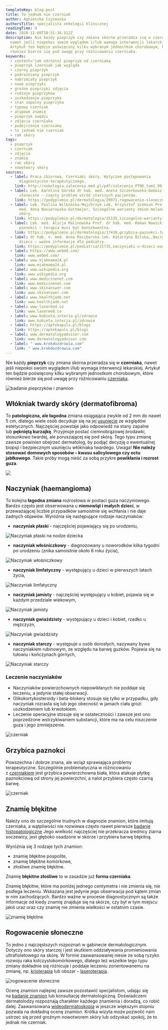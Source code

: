 ```yaml
---
templateKey: blog-post
title: To jednak nie czerniak
author: Agnieszka Czyżewska
authorsTitle: specjalista onkologii klinicznej
readingTime: 9
date: 2020-12-08T18:51:38.512Z
description: Nie każdy pieprzyk czy zmiana skórna przeradza się w czerniaka,
  nawet jeśli niepokoi swoim wyglądem i/lub wymaga interwencji lekarskiej.
  Artykuł ten będzie poświęcony kilku wybranym jednostkom chorobowym, które
  również bierze się pod uwagę przy różnicowaniu czerniaka.
keywords:
  - content="jak odróżnić pieprzyk od czerniaka
  - pieprzyk czerniak jak wygląda
  - czarny pieprzyk
  - podrażniony pieprzyk
  - nabrzmiały pieprzyk
  - nowe pieprzyki
  - groźne pieprzyki zdjęcia
  - rodzaje pieprzyków
  - uszkodzenie pieprzyka
  - stan zapalny pieprzyka
  - typowy czerniak
  - atypowe znamię
  - pieprzyk swędzi
  - zdjęcia czerniaka
  - podejrzenie czerniaka
  - to jednak nie czerniak
  - rak skóry
tags:
  - pieprzyk
  - czerniak
  - zdjęcia
  - znamię
  - rak skóry
  - nowotwory skóry
sources:
  - label: Praca zbiorowa, Czerniaki skóry. Wytyczne postępowania
      diagnostyczno-terapeutycznego.
    link: http://onkologia.zalecenia.med.pl/pdf/zalecenia_PTOK_tom1_09_Czerniaki_skory_20190517.pdf
  - label: Lek. Karolina Górska dr hab. med. Aneta Szczerkowska-Dobosz, Rogowacenie
      słoneczne – częsty problem wśród starszych pacjentów.
    link: https://podyplomie.pl/dermatologia/29071,rogowacenie-sloneczne-czesty-problem-wsrod-starszych-pacjentow
  - label: Lek. Paulina Wilkońska-Majchrzyk Lek. Krzysztof Siemion Prof. dr hab.
      med. Anna Nasierowska-Guttmejer, Szczególne warianty zmian melanocytarnych
      skóry.
    link: https://podyplomie.pl/dermatologia/25135,szczegolne-warianty-zmian-melanocytarnych-skory
  - label: Lek. med. Alicja Malinowska Prof. dr hab. med. Roman Nowicki, Grzybica
      paznokci – terapia musi być konsekwentna.
    link: https://podyplomie.pl/dermatologia/17410,grzybica-paznokci-terapia-musi-byc-konsekwentna
  - label: dr hab. n. med. Anna Raciborska lek. Katarzyna Bilska,,Naczyniaki u
      dzieci – ważne informacje dla pediatry.
    link: https://podyplomie.pl/pediatria/21735,naczyniaki-u-dzieci-wazne-informacje-dla-pediatry
  - label: https://www.webmd.com/
    link: www.webmd.com/
  - label: www.mjakmama24.pl
    link: www.mjakmama24.pl
  - label: www.wikipedia.org
    link: www.wikipedia.org
  - label: www.medicinenet.com
    link: www.medicinenet.com
  - label: www.skinanswer.com
    link: www.skinanswer.com
  - label: www.healthjade.net
    link: www.healthjade.net
  - label: www.lasermed.co
    link: www.lasermed.co
  - label: www.kobieta.interia.pl/zdrowie
    link: www.kobieta.interia.pl/zdrowie
  - label: https://aptekapuls.pl/blogs
    link: https://aptekapuls.pl/blogs
  - label: www.dermatologyadvisor.com
    link: www.dermatologyadvisor.com
  - label: " www.krokdozdrowia.com"
    link: " www.krokdozdrowia.com"
---
```

Nie każdy **pieprzyk** czy zmiana skórna przeradza się w **czerniaka**, nawet jeśli niepokoi swoim wyglądem i/lub wymaga interwencji lekarskiej. Artykuł ten będzie poświęcony kilku wybranym jednostkom chorobowym, które również bierze się pod uwagę przy różnicowaniu [czerniaka](/czerniak "Czerniak").

![badanie pieprzyków i znamion](img/to-jednak-nie-czerniak0.jpg)

## Włókniak twardy skóry (dermatofibroma)

To **patologiczna, ale łagodna** zmiana osiągająca zwykle od 2 mm do nawet 5 cm, dlatego wiele osób decyduje się na jej [usunięcie](/chirurgiczne-usuwanie-znamion "Usuwanie Znanion") ze względów estetycznych. Najczęściej powstaje jako odpowiedź na stany zapalne lub **pękniętą kurzajkę**. Przyjmuje postać ciemnobrązowej brodawki, stosunkowo twardej, ale poruszającej się pod skórą. Tego typu zmianę zawsze powinien obejrzeć dermatolog, by podjąć decyzję o ewentualnej biopsji i bezpiecznym usunięciu włókniaka twardego. Uwaga! **Nie należy stosować domowych sposobów – kwasu salicylowego czy octu jabłkowego**. Takie próby mogą nieść za sobą przykre **powikłania i rozrost guza**.

![](img/to-jednak-nie-czerniak1.jpg)

## Naczyniak (haemangioma)

To kolejna **łagodna zmiana** rozrostowa w postaci guza naczyniowego. Bardzo często jest obserwowana u **niemowląt i małych dzieci**, w przeważającej liczbie przypadków samoistnie się wchłania i nie daje żadnych objawów. Wyróżnia się następujące rodzaje naczyniaków:

* **naczyniak płaski** - najczęściej pojawiający się po urodzeniu,

![Naczyniak płaski na nodze dziecka ](img/to-jednak-nie-czerniak2.jpg "Naczyniak płaski na nodze dziecka ")

* **naczyniak włośniczkowy** - diagnozowany u noworodków kilka tygodni po urodzeniu (znika samoistnie około 6 roku życia),

![Naczyniak włośniczkowy](img/to-jednak-nie-czerniak3.jpg "Naczyniak włośniczkowy")

* **naczyniak limfatyczny** - występujący u dzieci w pierwszych latach życia,

![Naczyniak limfatyczny](img/to-jednak-nie-czerniak4.jpg "Naczyniak limfatyczny")

* **naczyniak jamisty** - najczęściej występujący u kobiet, pojawia się w każdym przedziale wiekowym,

![Naczyniak jamisty](img/to-jednak-nie-czerniak5.jpg "Naczyniak jamisty")

* **naczyniak gwiaździsty** - występujący u dzieci i kobiet, rzadko u mężczyzn,

![Naczyniak gwiaździsty](img/to-jednak-nie-czerniak6.jpg "Naczyniak gwiaździsty")

* **naczyniak starczy** - występuje u osób dorosłych, nazywany bywa naczyniakiem rubinowym, ze względu na barwę guzków. Pojawia się na tułowiu i kończynach górnych,

![Naczyniak starczy](img/to-jednak-nie-czerniak7.jpg "Naczyniak starczy")

### Leczenie naczyniaków

* Naczyniaków powierzchownych niepowikłanych nie poddaje się leczeniu, a jedynie stałej obserwacji.
* Glikokortykosteroidy i beta-blokery stosuje się tylko w przypadku, gdy naczyniak rozrasta się lub jego obecność w jamach ciała grozi uszkodzeniem lub krwotokiem.
* Leczenie operacyjne stosuje się w ostateczności i zawsze jest ono poprzedzone wstrzykiwaniem substancji, które ma na celu niszczenie guza i jego zmniejszenie.

![czerniak](img/to-jednak-nie-czerniak8.jpg "czerniak")

## Grzybica paznokci

Powszechna i dobrze znana, ale wciąż sprawiająca problemy terapeutyczne. Szczególnie problematyczna w różnicowaniu z [czerniakiem](/czerniak "Czerniak") jest grzybica powierzchowna biała, która atakuje płytkę paznokciową od strony jej powierzchni, a nalot przybiera często czarną barwę.

<More link="/czerniak/rodzaje-czerniaka/czerniak-na-dloniach-i-podeszwach-stop" text="Zobacz, jak może wyglądać czerniak na stopach" cta="Sprawdź" />

![czerniak](img/to-jednak-nie-czerniak9.jpg "czerniak")

## Znamię błękitne

Należy ono do szczególnie trudnych w diagnozie znamion, które imitują czerniaka, a wątpliwości nie rozwiewa często nawet pierwsze [badanie histopatologiczne](/chirurgiczne-usuwanie-znamion "Badanie histopatologiczne") Jego wielkość najczęściej nie przekracza średnicy ziarna soczewicy, jest głęboko osadzone w skórze i przybiera barwę błękitną.

Wyróżnia się 3 rodzaje tych znamion:

* znamię błękitne pospolite,
* znamię błękitne komórkowe,
* złośliwe znamię błękitne.

Znamię **błękitne złośliwe** to w zasadzie już **forma czerniaka**.

Znamię błękitne, które ma poniżej jednego centymetra i nie zmienia się, nie podlega leczeniu. Wskazana jest jedynie jego obserwacja pod kątem zmian w nim zachodzących. Bardzo ważne w procesie diagnostycznym są także informacje od kiedy znamię znajduje się na skórze, czy był w tym miejscu jakiś uraz oraz czy znamię nie zmienia wielkości w ostatnim czasie.

<More link="/blog/jak-odroznic-zwykly-pieprzyk-od-typowego-czerniaka-zdjecia" text="Zobacz, jak odróżnić pieprzyk od typowego czerniaka" cta="Sprawdź" />

![znamię błękitne](img/to-jednak-nie-czerniak10.jpg "znamię błękitne")

## Rogowacenie słoneczne

To jedno z najczęstszych rozpoznań w gabinecie dermatologicznym. Dotyczy ono skóry starczej i jest skutkiem oddziaływania promieniowania ultrafioletowego na skórę. W formie zaawansowanej niesie ze sobą ryzyko rozwoju raka kolczystokomórkowego, dlatego też wszelkie tego typu zmiany dokładnie się różnicuje i poddaje leczeniu zorientowanemu na zmianę, np. [krioterapia](/laserowe-usuwanie-znamion "Krioterapia") lub obszar – [laseroterapia](/laserowe-usuwanie-znamion "Lasserowe usuwanie znamion").

![rogowacenie słoneczne](img/to-jednak-nie-czerniak11.jpg "rogowacenie słoneczne")



Ocenę znamion najlepiej zawsze pozostawić specjalistom, udając się na [badanie znamion](/dermatoskopia-badanie-znamion "Badanie znamion") lub konsultację dermatologiczną. Doświadczeni dermatolodzy rozpoznają charakter każdego znamienia i doradzą, co robić dalej. Zaawansowana [wideodermatoskopia](/wideodermatoskopia-komputerowe-badanie-znamion "Wideodermatoskopia") w jeszcze większym stopniu pozwala na dokładną ocenę znamion. Krótka wizyta może pozwolić nam ustrzec się przed groźnym nowotworem skóry lub odzyskać spokój, że to jednak nie czerniak.

<More link="/kontakt" text="Zobacz, czy badamy znamiona w Twoim mieście." cta="Sprawdź" />